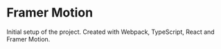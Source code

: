 # Framer Motion

Initial setup of the project.  Created with Webpack, TypeScript, React and Framer Motion.



